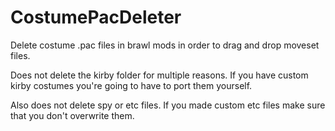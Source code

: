 # CostumePacDeleter
Delete costume .pac files in brawl mods in order to drag and drop moveset files.

Does not delete the kirby folder for multiple reasons. If you have custom kirby costumes you're going to have to port them yourself.

Also does not delete spy or etc files. If you made custom etc files make sure that you don't overwrite them.
